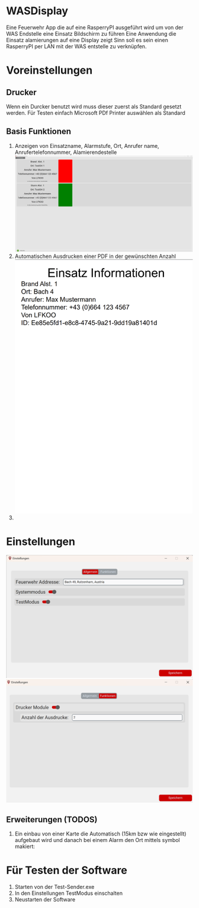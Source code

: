 # WASDisplay
Eine Feuerwehr App die auf eine RasperryPI ausgeführt wird um von der WAS Endstelle eine Einsatz Bildschirm zu führen
Eine Anwendung die Einsatz alamierungen auf eine Display zeigt Sinn soll
es sein einen RasperryPI per LAN mit der WAS entstelle zu verknüpfen.
# Voreinstellungen
## Drucker
Wenn ein Durcker benutzt wird muss dieser zuerst als Standard gesetzt werden.
Für Testen einfach Microsoft PDf Printer auswählen als Standard


## Basis Funktionen
1) Anzeigen von Einsatzname, Alarmstufe, Ort, Anrufer name, Anrufertelefonnummer, Alamierendestelle
![DemoBasics.png](project_assets%2FDemoBasics.png)
2) Automatischen Ausdrucken einer PDF in der gewünschten Anzahl
![Printer.png](project_assets%2FPrinter.png)
3) 
# Einstellungen
![AlgEinstellungen.png](project_assets%2FAlgEinstellungen.png)
![ModukeEinstellungen.png](project_assets%2FModukeEinstellungen.png)
## Erweiterungen (TODOS)
1) Ein einbau von einer Karte die Automatisch (15km bzw wie eingestellt) aufgebaut wird und danach bei einem Alarm den Ort mittels symbol makiert:


# Für Testen der Software
1) Starten von der Test-Sender.exe
2) In den Einstellungen TestModus einschalten
3) Neustarten der Software